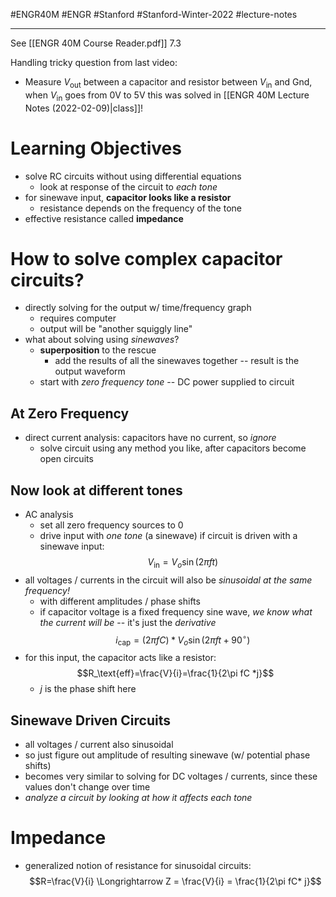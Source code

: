 #ENGR40M #ENGR #Stanford #Stanford-Winter-2022 #lecture-notes 
___
See [[ENGR 40M Course Reader.pdf]] 7.3

Handling tricky question from last video:
- Measure $V_\text{out}$ between a capacitor and resistor between $V_\text{in}$ and Gnd, when $V_\text{in}$ goes from 0V to 5V
this was solved in [[ENGR 40M Lecture Notes (2022-02-09)|class]]!

# Learning Objectives
- solve RC circuits without using differential equations
	- look at response of the circuit to *each tone*
- for sinewave input, **capacitor looks like a resistor**
	- resistance depends on the frequency of the tone
- effective resistance called **impedance**

# How to solve complex capacitor circuits?
- directly solving for the output w/ time/frequency graph
	- requires computer
	- output will be "another squiggly line"
- what about solving using *sinewaves*?
	- **superposition** to the rescue
		- add the results of all the sinewaves together -- result is the output waveform
	- start with *zero frequency tone* -- DC power supplied to circuit

## At Zero Frequency
- direct current analysis: capacitors have no current, so *ignore*
	- solve circuit using any method you like, after capacitors become open circuits

## Now look at different tones
- AC analysis
	- set all zero frequency sources to 0
	- drive input with *one tone* (a sinewave)
if circuit is driven with a sinewave input:
$$V_\text{in} = V_o\sin(2\pi ft)$$
- all voltages / currents in the circuit will also be *sinusoidal at the same frequency!*
	- with different amplitudes / phase shifts
	- if capacitor voltage is a fixed frequency sine wave, *we know what the current will be* -- it's just the *derivative*
$$i_\text{cap}=(2\pi fC)*V_o\sin(2\pi ft + 90^\circ)$$
- for this input, the capacitor acts like a resistor:
$$R_\text{eff}=\frac{V}{i}=\frac{1}{2\pi fC *j}$$
	- $j$ is the phase shift here

## Sinewave Driven Circuits
- all voltages / current also sinusoidal
- so just figure out amplitude of resulting sinewave (w/ potential phase shifts)
- becomes very similar to solving for DC voltages / currents, since these values don't change over time
- *analyze a circuit by looking at how it affects each tone*

# Impedance
- generalized notion of resistance for sinusoidal circuits:
$$R=\frac{V}{i} \Longrightarrow Z = \frac{V}{i} = \frac{1}{2\pi fC* j}$$